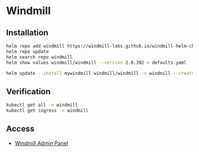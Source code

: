 # Windmill

## Installation

```bash
helm repo add windmill https://windmill-labs.github.io/windmill-helm-charts/
helm repo update
helm search repo windmill
helm show values windmill/windmill --version 2.0.392 > defaults.yaml

helm update --install mywindmill windmill/windmill -n windmill --create-namespace --values values.yaml
```

## Verification

```bash
kubectl get all -n windmill
kubectl get ingress -n windmill
```

## Access

- [Windmill Admin Panel](https://windmill.6degrees.com.sa/)

